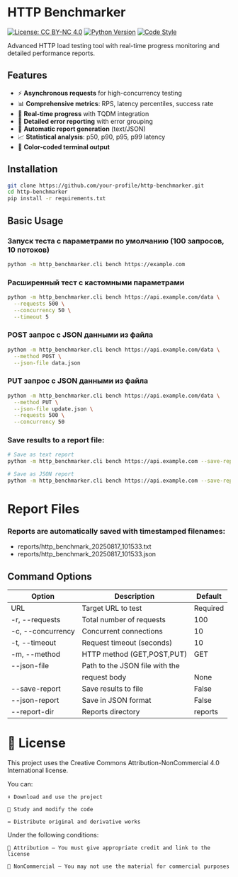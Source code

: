 # HTTP Benchmarker

[![License: CC BY-NC 4.0](https://img.shields.io/badge/License-CC_BY--NC_4.0-lightgrey.svg)](https://creativecommons.org/licenses/by-nc/4.0/)
[![Python Version](https://img.shields.io/badge/python-3.10%2B-blue)](https://www.python.org/downloads/)
[![Code Style](https://img.shields.io/badge/code%20style-black-000000.svg)](https://github.com/psf/black)

Advanced HTTP load testing tool with real-time progress monitoring and detailed performance reports.

## Features

- ⚡ **Asynchronous requests** for high-concurrency testing
- 📊 **Comprehensive metrics**: RPS, latency percentiles, success rate
- 🚀 **Real-time progress** with TQDM integration
- 📝 **Detailed error reporting** with error grouping
- 💾 **Automatic report generation** (text/JSON)
- 📈 **Statistical analysis**: p50, p90, p95, p99 latency
- 🎨 **Color-coded terminal output**

## Installation

```bash
git clone https://github.com/your-profile/http-benchmarker.git
cd http-benchmarker
pip install -r requirements.txt
```

## Basic Usage

### Запуск теста с параметрами по умолчанию (100 запросов, 10 потоков)

```bash
python -m http_benchmarker.cli bench https://example.com

```
### Расширенный тест с кастомными параметрами

```bash
python -m http_benchmarker.cli bench https://api.example.com/data \
  --requests 500 \
  --concurrency 50 \
  --timeout 5
```

### POST запрос с JSON данными из файла

```bash
python -m http_benchmarker.cli bench https://api.example.com/data \
  --method POST \
  --json-file data.json
```

### PUT запрос с JSON данными из файла

```bash
python -m http_benchmarker.cli bench https://api.example.com/data \
  --method PUT \
  --json-file update.json \
  --requests 500 \
  --concurrency 50
```

### Save results to a report file:

```bash
# Save as text report
python -m http_benchmarker.cli bench https://api.example.com --save-report

# Save as JSON report
python -m http_benchmarker.cli bench https://api.example.com --save-report --json-report
```
# Report Files

### Reports are automatically saved with timestamped filenames:

-  reports/http_benchmark_20250817_101533.txt
-  reports/http_benchmark_20250817_101533.json

## Command Options

| Option             | Description                          | Default     |
 |--------------------|--------------------------------------|-------------|
 | URL                | Target URL to test                   | Required    |
 | -r, --requests     | Total number of requests             | 100         |
 | -c, --concurrency  | Concurrent connections               | 10          |
 | -t, --timeout      | Request timeout (seconds)            | 10          |
 | -m, --method       | HTTP method (GET,POST,PUT)           | GET         |
 | --json-file        | Path to the JSON file with the       |             |
 |                    | request body                         | None        |
 | --save-report      | Save results to file                 | False       |
 | --json-report      | Save in JSON format                  | False       |
 | --report-dir       | Reports directory                    | reports     |


# 📜 License

This project uses the Creative Commons Attribution-NonCommercial 4.0 International license.

You can:

    ⬇️ Download and use the project

    📝 Study and modify the code

    ↔️ Distribute original and derivative works

Under the following conditions:

    👤 Attribution — You must give appropriate credit and link to the license

    🚫 NonCommercial — You may not use the material for commercial purposes



